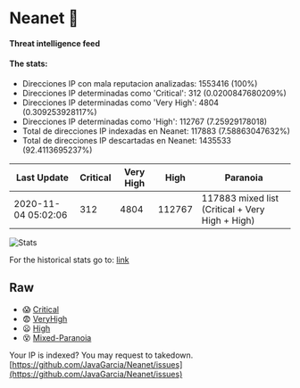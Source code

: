# Neanet :hocho:
#### Threat intelligence feed
#### The stats:

- Direcciones IP con mala reputacion analizadas: 1553416 (100%)
- Direcciones IP determinadas como 'Critical':  312 (0.0200847680209%)
- Direcciones IP determinadas como 'Very High':  4804 (0.309253928117%)
- Direcciones IP determinadas como 'High':  112767 (7.25929178018)
- Total de direcciones IP indexadas en Neanet:  117883 (7.58863047632%)
- Total de direcciones IP descartadas en Neanet:  1435533 (92.4113695237%)

| Last Update | Critical | Very High | High | Paranoia |
| --- | --- | --- | --- | --- |
| 2020-11-04 05:02:06 | 312 | 4804 | 112767 | 117883 mixed list (Critical + Very High + High)|

![Stats](https://docs.google.com/spreadsheets/d/e/2PACX-1vSnaNMIXVabIpDJjufMlzH7poXnshF3mgd8Is1g9ytUEzVsP5my4Trn8f-xkoLLQ38xpL3HtmUexLo6/pubchart?oid=501124687&format=image)

For the historical stats go to: [link](/stats.csv)
## Raw
- :scream: [Critical](https://raw.githubusercontent.com/JavaGarcia/Neanet/master/blacklists/neanet_critical.txt)
- :fearful: [VeryHigh](https://raw.githubusercontent.com/JavaGarcia/Neanet/master/blacklists/neanet_veryHigh.txtt)
- :frowning: [High](https://raw.githubusercontent.com/JavaGarcia/Neanet/master/blacklists/neanet_high.txt)
- :dizzy_face: [Mixed-Paranoia](https://raw.githubusercontent.com/JavaGarcia/Neanet/master/blacklists/neanet_all.txt)


Your IP is indexed? You may request to takedown. [https://github.com/JavaGarcia/Neanet/issues](https://github.com/JavaGarcia/Neanet/issues)

































































































































































































































































































































































































































































































































































































































































































































































































































































































































































































































































































































































































































































































































































































































































































































































































































































































































































































































































































































































